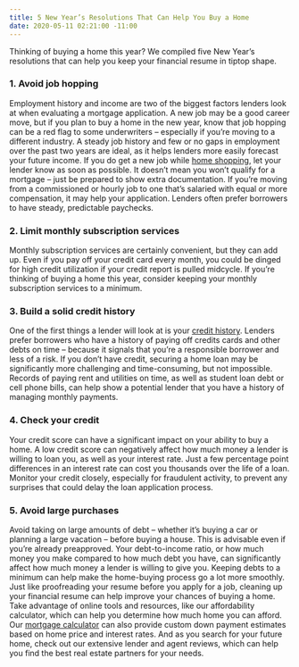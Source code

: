 ```yaml
---
title: 5 New Year’s Resolutions That Can Help You Buy a Home
date: 2020-05-11 02:21:00 -11:00
---
```


Thinking of buying a home this year? We compiled five New Year’s resolutions that can help you keep your financial resume in tiptop shape.

### 1. Avoid job hopping

Employment history and income are two of the biggest factors lenders look at when evaluating a mortgage application. A new job may be a good career move, but if you plan to buy a home in the new year, know that job hopping can be a red flag to some underwriters – especially if you’re moving to a different industry.
A steady job history and few or no gaps in employment over the past two years are ideal, as it helps lenders more easily forecast your future income.
If you do get a new job while [home shopping](https://www.zillow.com/blog/home-shopping-during-winter-210494/), let your lender know as soon as possible. It doesn’t mean you won’t qualify for a mortgage – just be prepared to show extra documentation.
If you’re moving from a commissioned or hourly job to one that’s salaried with equal or more compensation, it may help your application. Lenders often prefer borrowers to have steady, predictable paychecks.

### 2. Limit monthly subscription services

Monthly subscription services are certainly convenient, but they can add up. Even if you pay off your credit card every month, you could be dinged for high credit utilization if your credit report is pulled midcycle.
If you’re thinking of buying a home this year, consider keeping your monthly subscription services to a minimum.

### 3. Build a solid credit history

One of the first things a lender will look at is your [credit history](https://www.zillow.com/blog/credit-history-home-insurance-171466/). Lenders prefer borrowers who have a history of paying off credits cards and other debts on time – because it signals that you’re a responsible borrower and less of a risk.
If you don’t have credit, securing a home loan may be significantly more challenging and time-consuming, but not impossible. Records of paying rent and utilities on time, as well as student loan debt or cell phone bills, can help show a potential lender that you have a history of managing monthly payments.

### 4. Check your credit

Your credit score can have a significant impact on your ability to buy a home. A low credit score can negatively affect how much money a lender is willing to loan you, as well as your interest rate.
Just a few percentage point differences in an interest rate can cost you thousands over the life of a loan. Monitor your credit closely, especially for fraudulent activity, to prevent any surprises that could delay the loan application process.

### 5. Avoid large purchases

Avoid taking on large amounts of debt – whether it’s buying a car or planning a large vacation – before buying a house. This is advisable even if you’re already preapproved.
Your debt-to-income ratio, or how much money you make compared to how much debt you have, can significantly affect how much money a lender is willing to give you. Keeping debts to a minimum can help make the home-buying process go a lot more smoothly.
Just like proofreading your resume before you apply for a job, cleaning up your financial resume can help improve your chances of buying a home.
Take advantage of online tools and resources, like our affordability calculator, which can help you determine how much home you can afford. Our [mortgage calculator](https://www.zillow.com/mortgage-calculator/) can also provide custom down payment estimates based on home price and interest rates. And as you search for your future home, check out our extensive lender and agent reviews, which can help you find the best real estate partners for your needs.


